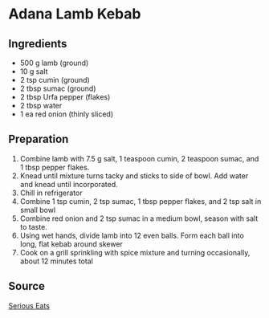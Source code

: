 # Adana Lamb Kebab
## Ingredients
- 500 g lamb (ground)
- 10 g salt
- 2 tsp cumin (ground)
- 2 tbsp sumac (ground)
- 2 tbsp Urfa pepper (flakes)
- 2 tbsp water
- 1 ea red onion (thinly sliced)
## Preparation
1. Combine lamb with 7.5 g salt, 1 teaspoon cumin, 2 teaspoon sumac, and 1 tbsp pepper flakes.
2. Knead until mixture turns tacky and sticks to side of bowl. Add water and knead until incorporated.
3. Chill in refrigerator
4. Combine 1 tsp cumin, 2 tsp sumac, 1 tbsp pepper flakes, and 2 tsp salt in small bowl
5. Combine red onion and 2 tsp sumac in a medium bowl, season with salt to taste.
6. Using wet hands, divide lamb into 12 even balls. Form each ball into long, flat kebab around skewer
7. Cook on a grill sprinkling with spice mixture and turning occasionally, about 12 minutes total
## Source
[Serious Eats](https://www.seriouseats.com/adana-kebab-turkish-ground-lamb-kebab-recipe)